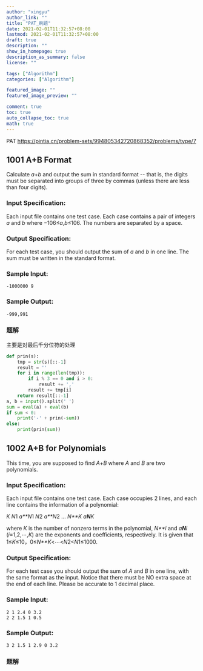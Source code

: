 ```yaml
---
author: "xingyu"
author_link: ""
title: "PAT_刷题"
date: 2021-02-01T11:32:57+08:00
lastmod: 2021-02-01T11:32:57+08:00
draft: true
description: ""
show_in_homepage: true
description_as_summary: false
license: ""

tags: ["Algorithm"]
categories: ["Algorithm"]

featured_image: ""
featured_image_preview: ""

comment: true
toc: true
auto_collapse_toc: true
math: true
---
```


PAT  https://pintia.cn/problem-sets/994805342720868352/problems/type/7

<!--more-->

## **1001** **A+B Format**

Calculate *a*+*b* and output the sum in standard format -- that is, the digits must be separated into groups of three by commas (unless there are less than four digits).

### Input Specification:

Each input file contains one test case. Each case contains a pair of integers *a* and *b* where −106≤*a*,*b*≤106. The numbers are separated by a space.

### Output Specification:

For each test case, you should output the sum of *a* and *b* in one line. The sum must be written in the standard format.

### Sample Input:

```in
-1000000 9
```

### Sample Output:

```out
-999,991
```

### 题解

主要是对最后千分位符的处理

```python
def prin(s):
    tmp = str(s)[::-1]
    result = ''
    for i in range(len(tmp)):
        if i % 3 == 0 and i > 0:
            result += ','
        result += tmp[i]
    return result[::-1]
a, b = input().split(' ')
sum = eval(a) + eval(b)
if sum < 0:
    print('-' + prin(-sum))
else:
    print(prin(sum))
```

## **1002** **A+B for Polynomials**

This time, you are supposed to find *A*+*B* where *A* and *B* are two polynomials.

### Input Specification:

Each input file contains one test case. Each case occupies 2 lines, and each line contains the information of a polynomial:

*K* *N*1 *a**N*1 *N*2 *a**N*2 ... *N**K* *a**N**K*

where *K* is the number of nonzero terms in the polynomial, *N**i* and *a**N**i* (*i*=1,2,⋯,*K*) are the exponents and coefficients, respectively. It is given that 1≤*K*≤10，0≤*N**K*<⋯<*N*2<*N*1≤1000.

### Output Specification:

For each test case you should output the sum of *A* and *B* in one line, with the same format as the input. Notice that there must be NO extra space at the end of each line. Please be accurate to 1 decimal place.

### Sample Input:

```in
2 1 2.4 0 3.2
2 2 1.5 1 0.5
```

### Sample Output:

```out
3 2 1.5 1 2.9 0 3.2
```

### 题解

